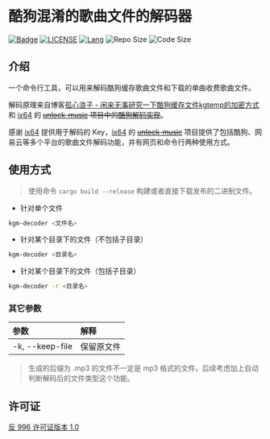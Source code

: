 # 酷狗混淆的歌曲文件的解码器

[![Badge](https://img.shields.io/badge/link-996.icu-%23FF4D5B.svg?style=flat-square)](https://996.icu)
[![LICENSE](https://img.shields.io/badge/license-Anti%20996-blue.svg?style=flat-square)](/LICENSE)
[![Lang](https://img.shields.io/badge/lang-rust-brightgreen?style=flat-square)](https://www.rust-lang.org)
![Repo Size](https://img.shields.io/github/repo-size/ghtz08/kuguo-kgm-decoder?style=flat-square)
![Code Size](https://img.shields.io/github/languages/code-size/ghtz08/kuguo-kgm-decoder?style=flat-square)

## 介绍

一个命令行工具，可以用来解码酷狗缓存歌曲文件和下载的单曲收费歌曲文件。

解码原理来自博客[孤心浪子 - 闲来无事研究一下酷狗缓存文件kgtemp的加密方式](https://www.cnblogs.com/KMBlog/p/6877752.html)和 [ix64] 的 ~~[unlock-music] 项目中的[酷狗解码实现]~~。

感谢 [ix64] 提供用于解码的 Key，[ix64] 的 ~~[unlock-music]~~ 项目提供了包括酷狗、网易云等多个平台的歌曲文件解码功能，并有网页和命令行两种使用方式。

[ix64]: https://github.com/ix64
[unlock-music]: https://github.com/ix64/unlock-music
[酷狗解码实现]: https://github.com/ix64/unlock-music/blame/1d415cae524dccc565cb339ba1a0225baf0b28fc/src/decrypt/kgm.js#L49-L59

## 使用方式

> 使用命令 `cargo build --release` 构建或者直接下载发布的二进制文件。

- 针对单个文件

```bash
kgm-decoder <文件名>
```

- 针对某个目录下的文件（不包括子目录）

```bash
kgm-decoder <目录名>
```

- 针对某个目录下的文件（包括子目录）

```bash
kgm-decoder -r <目录名>
```

### 其它参数

| 参数 | 解释 |
| :--- | :--- |
| -k, --keep-file | 保留原文件 |

> 生成的后缀为 .mp3 的文件不一定是 mp3 格式的文件，后续考虑加上自动判断解码后的文件类型这个功能。

## 许可证

[反 996 许可证版本 1.0](/LICENSE)
